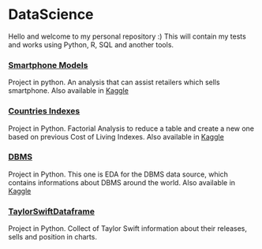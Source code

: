 # DataScience
Hello and welcome to my personal repository :) This will contain my tests and works using Python, R, SQL and another tools.

### [**Smartphone Models**](https://github.com/vaugsss/DataScience/blob/main/Smarpthones_Clustering.ipynb)

Project in python. An analysis that can assist retailers which sells smartphone. Also available in [Kaggle](https://www.kaggle.com/code/vaugss/smartphones-clustering)

### [**Countries Indexes**](https://github.com/vaugsss/DataScience/blob/main/Countries_Indexes.ipynb) 

Project in Python. Factorial Analysis to reduce a table and create a new one based on previous Cost of Living Indexes. Also available in [Kaggle](https://www.kaggle.com/code/vaugss/notebook20e12268b6)

### [**DBMS**](https://github.com/vaugsss/DataScience/blob/main/DBMS.ipynb)

Project in Python. This one is EDA for the DBMS data source, which contains informations about DBMS around the world. Also available in [Kaggle](https://www.kaggle.com/code/vaugss/dbms-eda)


### [**TaylorSwiftDataframe**](https://github.com/vaugsss/DataScience/blob/main/TaylorSwiftDataframe.ipynb)

Project in Python. Collect of Taylor Swift information about their releases, sells and position in charts.

